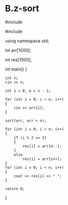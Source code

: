 # B.z-sort

#include <iostream>

#include <algorithm>

using namespace std;

int arr[1000];

int res[1000];


int main()
{

	int n;
	cin >> n;

	int s = 0, e = n - 1;

	for (int i = 0; i < n; i++)
	{
		cin >> arr[i];
	}

	sort(arr, arr + n);

	for (int i = 0; i < n; i++)
	{
		if (i % 2 == 1)
		{
			res[i] = arr[e--];
		}
		else
			res[i] = arr[s++];
	}
	for (int i = 0; i < n; i++)
	{
		cout << res[i] << " ";
	}

	return 0;
}
